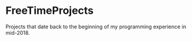 # FreeTimeProjects

Projects that date back to the beginning of my programming experience in mid-2018.

